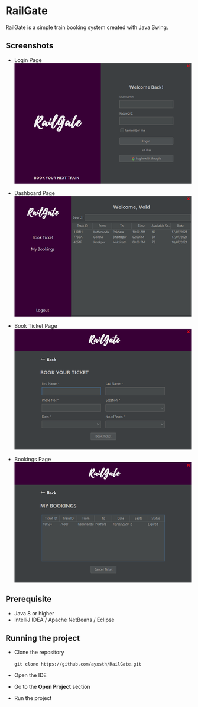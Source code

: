 # RailGate
RailGate is a simple train booking system created with Java Swing.

## Screenshots
- Login Page
![login page](screenshots/login.png)

- Dashboard Page
![dashboard page](screenshots/dashboard.png)

- Book Ticket Page
![book-ticket page](screenshots/book-ticket.png)

- Bookings Page
![bookings page](screenshots/bookings.png)

## Prerequisite

- Java 8 or higher
- IntelliJ IDEA / Apache NetBeans / Eclipse

## Running the project

- Clone the repository

  ``git clone https://github.com/ayxsth/RailGate.git``
- Open the IDE
- Go to the **Open Project** section
- Run the project